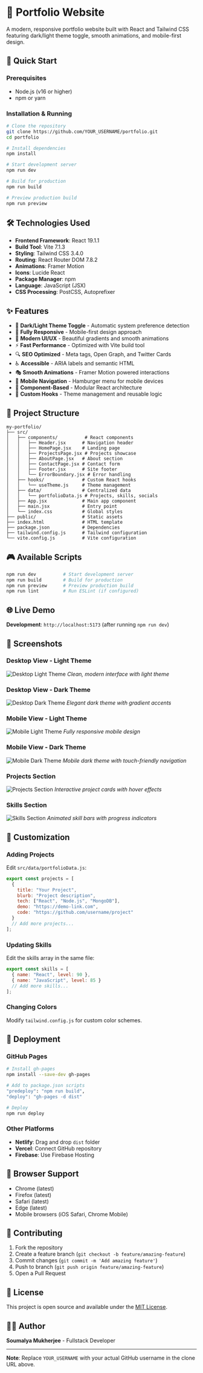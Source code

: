 # 🚀 Portfolio Website

A modern, responsive portfolio website built with React and Tailwind CSS featuring dark/light theme toggle, smooth animations, and mobile-first design.

## 🚀 Quick Start

### Prerequisites
- Node.js (v16 or higher)
- npm or yarn

### Installation & Running
```bash
# Clone the repository
git clone https://github.com/YOUR_USERNAME/portfolio.git
cd portfolio

# Install dependencies
npm install

# Start development server
npm run dev

# Build for production
npm run build

# Preview production build
npm run preview
```

## 🛠️ Technologies Used

- **Frontend Framework**: React 19.1.1
- **Build Tool**: Vite 7.1.3
- **Styling**: Tailwind CSS 3.4.0
- **Routing**: React Router DOM 7.8.2
- **Animations**: Framer Motion
- **Icons**: Lucide React
- **Package Manager**: npm
- **Language**: JavaScript (JSX)
- **CSS Processing**: PostCSS, Autoprefixer

## ✨ Features

- 🌙 **Dark/Light Theme Toggle** - Automatic system preference detection
- 📱 **Fully Responsive** - Mobile-first design approach
- 🎨 **Modern UI/UX** - Beautiful gradients and smooth animations
- ⚡ **Fast Performance** - Optimized with Vite build tool
- 🔍 **SEO Optimized** - Meta tags, Open Graph, and Twitter Cards
- ♿ **Accessible** - ARIA labels and semantic HTML
- 🎭 **Smooth Animations** - Framer Motion powered interactions
- 📱 **Mobile Navigation** - Hamburger menu for mobile devices
- 🎯 **Component-Based** - Modular React architecture
- 🎨 **Custom Hooks** - Theme management and reusable logic

## 📁 Project Structure

```
my-portfolio/
├── src/
│   ├── components/          # React components
│   │   ├── Header.jsx      # Navigation header
│   │   ├── HomePage.jsx    # Landing page
│   │   ├── ProjectsPage.jsx # Projects showcase
│   │   ├── AboutPage.jsx   # About section
│   │   ├── ContactPage.jsx # Contact form
│   │   ├── Footer.jsx      # Site footer
│   │   └── ErrorBoundary.jsx # Error handling
│   ├── hooks/              # Custom React hooks
│   │   └── useTheme.js     # Theme management
│   ├── data/               # Centralized data
│   │   └── portfolioData.js # Projects, skills, socials
│   ├── App.jsx             # Main app component
│   ├── main.jsx            # Entry point
│   └── index.css           # Global styles
├── public/                 # Static assets
├── index.html              # HTML template
├── package.json            # Dependencies
├── tailwind.config.js      # Tailwind configuration
└── vite.config.js          # Vite configuration
```

## 🎮 Available Scripts

```bash
npm run dev          # Start development server
npm run build        # Build for production
npm run preview      # Preview production build
npm run lint         # Run ESLint (if configured)
```

## 🌐 Live Demo

**Development**: `http://localhost:5173` (after running `npm run dev`)

## 📸 Screenshots

### Desktop View - Light Theme
![Desktop Light Theme](screenshots/desktop-light.png)
*Clean, modern interface with light theme*

### Desktop View - Dark Theme
![Desktop Dark Theme](screenshots/desktop-dark.png)
*Elegant dark theme with gradient accents*

### Mobile View - Light Theme
![Mobile Light Theme](screenshots/mobile-light.png)
*Fully responsive mobile design*

### Mobile View - Dark Theme
![Mobile Dark Theme](screenshots/mobile-dark.png)
*Mobile dark theme with touch-friendly navigation*

### Projects Section
![Projects Section](screenshots/projects.png)
*Interactive project cards with hover effects*

### Skills Section
![Skills Section](screenshots/skills.png)
*Animated skill bars with progress indicators*

## 🔧 Customization

### Adding Projects
Edit `src/data/portfolioData.js`:
```javascript
export const projects = [
  {
    title: "Your Project",
    blurb: "Project description",
    tech: ["React", "Node.js", "MongoDB"],
    demo: "https://demo-link.com",
    code: "https://github.com/username/project"
  }
  // Add more projects...
];
```

### Updating Skills
Edit the skills array in the same file:
```javascript
export const skills = [
  { name: "React", level: 90 },
  { name: "JavaScript", level: 85 }
  // Add more skills...
];
```

### Changing Colors
Modify `tailwind.config.js` for custom color schemes.

## 🚀 Deployment

### GitHub Pages
```bash
# Install gh-pages
npm install --save-dev gh-pages

# Add to package.json scripts
"predeploy": "npm run build",
"deploy": "gh-pages -d dist"

# Deploy
npm run deploy
```

### Other Platforms
- **Netlify**: Drag and drop `dist` folder
- **Vercel**: Connect GitHub repository
- **Firebase**: Use Firebase Hosting

## 📱 Browser Support

- Chrome (latest)
- Firefox (latest)
- Safari (latest)
- Edge (latest)
- Mobile browsers (iOS Safari, Chrome Mobile)

## 🤝 Contributing

1. Fork the repository
2. Create a feature branch (`git checkout -b feature/amazing-feature`)
3. Commit changes (`git commit -m 'Add amazing feature'`)
4. Push to branch (`git push origin feature/amazing-feature`)
5. Open a Pull Request

## 📄 License

This project is open source and available under the [MIT License](LICENSE).

## 👨‍💻 Author

**Soumalya Mukherjee** - Fullstack Developer

---

**Note**: Replace `YOUR_USERNAME` with your actual GitHub username in the clone URL above.
